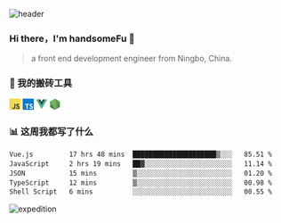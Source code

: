 ![header](https://raw.githubusercontent.com/fzq1998/fzq1998/master/header.png)

### Hi there，I'm handsomeFu 👋

> a front end development engineer from Ningbo, China.

### 🔧 我的搬砖工具
<code><img height="20" src="https://raw.githubusercontent.com/github/explore/80688e429a7d4ef2fca1e82350fe8e3517d3494d/topics/javascript/javascript.png" alt="javascript"></code>
<code><img height="20" src="https://raw.githubusercontent.com/github/explore/80688e429a7d4ef2fca1e82350fe8e3517d3494d/topics/typescript/typescript.png" alt="typescript"></code>
<code><img height="20" src="https://raw.githubusercontent.com/github/explore/80688e429a7d4ef2fca1e82350fe8e3517d3494d/topics/vue/vue.png" alt="vue"></code>
<code><img height="20" src="https://raw.githubusercontent.com/github/explore/80688e429a7d4ef2fca1e82350fe8e3517d3494d/topics/nodejs/nodejs.png" alt="nodejs"></code>



### 📊 这周我都写了什么
<!--START_SECTION:waka-->

```txt
Vue.js         17 hrs 48 mins  █████████████████████▒░░░   85.51 %
JavaScript     2 hrs 19 mins   ██▓░░░░░░░░░░░░░░░░░░░░░░   11.14 %
JSON           15 mins         ▒░░░░░░░░░░░░░░░░░░░░░░░░   01.20 %
TypeScript     12 mins         ▒░░░░░░░░░░░░░░░░░░░░░░░░   00.98 %
Shell Script   6 mins          ░░░░░░░░░░░░░░░░░░░░░░░░░   00.55 %
```

<!--END_SECTION:waka-->


![expedition](https://raw.githubusercontent.com/fzq1998/fzq1998/master/expedition.gif)

